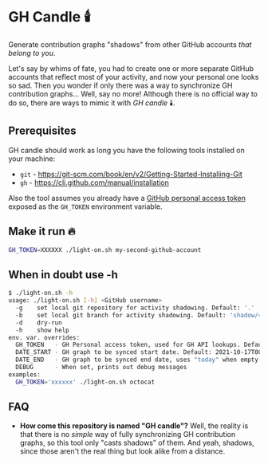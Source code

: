 # GH Candle 🕯️

Generate contribution graphs "shadows" from other GitHub accounts *that belong to you*.

Let's say by whims of fate, you had to create one or more separate GitHub
accounts that reflect most of your activity, and now your personal one looks so
sad. Then you wonder if only there was a way to synchronize GH contribution
graphs... Well, say no more! Although there is no official way to do so, there
are ways to mimic it with *GH candle* 🕯️.

## Prerequisites

GH candle should work as long you have the following tools installed on your
machine:

- `git` - <https://git-scm.com/book/en/v2/Getting-Started-Installing-Git>
- `gh` - <https://cli.github.com/manual/installation>

Also the tool assumes you already have a
[GitHub personal access token](https://docs.github.com/en/authentication/keeping-your-account-and-data-secure/creating-a-personal-access-token)
exposed as the `GH_TOKEN` environment variable.

## Make it run 🔥

```sh
GH_TOKEN=XXXXXX ./light-on.sh my-second-github-account
```

## When in doubt use -h

```sh
$ ./light-on.sh -h
usage: ./light-on.sh [-h] <GitHub username>
  -g    set local git repository for activity shadowing. Default: '.'
  -b    set local git branch for activity shadowing. Default: 'shadow/<GitHub username>'
  -d    dry-run
  -h    show help
env. var. overrides:
  GH_TOKEN   - GH Personal access token, used for GH API lookups. Default: <empty>
  DATE_START - GH graph to be synced start date. Default: 2021-10-17T00:00:00.000+00:00
  DATE_END   - GH graph to be synced end date, uses "today" when empty. Default: <empty>
  DEBUG      - When set, prints out debug messages
examples:
  GH_TOKEN='xxxxxx' ./light-on.sh octocat
```

## FAQ

- **How come this repository is named "GH candle"?** Well, the reality is that
  there is no *simple* way of fully synchronizing GH contribution graphs, so
  this tool only "casts shadows" of them. And yeah, shadows, since those aren't
  the real thing but look alike from a distance.
